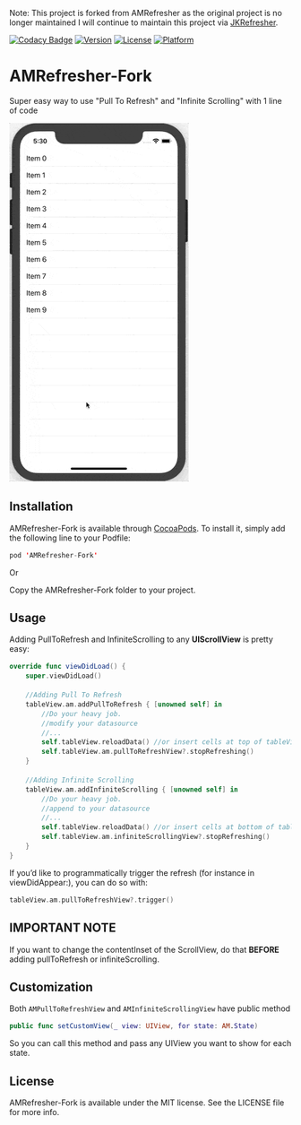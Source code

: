 Note: This project is forked from AMRefresher as the original project is no longer maintained I will continue to maintain this project via [JKRefresher](https://github.com/kumpeapps/JKRefresher).


[![Codacy Badge](https://api.codacy.com/project/badge/Grade/a877d4d4182146f6a2204e524f073303)](https://app.codacy.com/gh/kumpeapps/AMRefresher-Fork?utm_source=github.com&utm_medium=referral&utm_content=kumpeapps/AMRefresher-Fork&utm_campaign=Badge_Grade)
[![Version](https://img.shields.io/cocoapods/v/AMRefresher-Fork.svg?style=flat)](https://cocoapods.org/pods/AMRefresher-Fork)
[![License](https://img.shields.io/cocoapods/l/AMRefresher-Fork.svg?style=flat)](https://cocoapods.org/pods/AMRefresher-Fork)
[![Platform](https://img.shields.io/cocoapods/p/AMRefresher-Fork.svg?style=flat)](https://cocoapods.org/pods/AMRefresher-Fork)


# AMRefresher-Fork
Super easy way to use "Pull To Refresh" and "Infinite Scrolling" with 1 line of code

<img src="https://raw.githubusercontent.com/arturdev/AMRefresher/master/demo.gif">

## Installation

AMRefresher-Fork is available through [CocoaPods](https://cocoapods.org). To install
it, simply add the following line to your Podfile:

```Swift
pod 'AMRefresher-Fork'
```

Or

Copy the AMRefresher-Fork folder to your project.

## Usage

Adding PullToRefresh and InfiniteScrolling to any <b>UIScrollView</b> is pretty easy: 

```Swift
override func viewDidLoad() {
    super.viewDidLoad()

    //Adding Pull To Refresh
    tableView.am.addPullToRefresh { [unowned self] in
        //Do your heavy job.
        //modify your datasource
        //...
        self.tableView.reloadData() //or insert cells at top of tableView
        self.tableView.am.pullToRefreshView?.stopRefreshing()
    }
 
    //Adding Infinite Scrolling
    tableView.am.addInfiniteScrolling { [unowned self] in
        //Do your heavy job.
        //append to your datasource
        //...
        self.tableView.reloadData() //or insert cells at bottom of tableView
        self.tableView.am.infiniteScrollingView?.stopRefreshing()
    }
}
```

If you’d like to programmatically trigger the refresh (for instance in viewDidAppear:), you can do so with:
```Swift
tableView.am.pullToRefreshView?.trigger()
```

## IMPORTANT NOTE

If you want to change the contentInset of the ScrollView, do that **BEFORE** adding pullToRefresh or infiniteScrolling.

## Customization

Both `AMPullToRefreshView` and `AMInfiniteScrollingView` have public method 
```Swift
public func setCustomView(_ view: UIView, for state: AM.State)
```
So you can call this method and pass any UIView you want to show for each state.

## License

AMRefresher-Fork is available under the MIT license. See the LICENSE file for more info.

